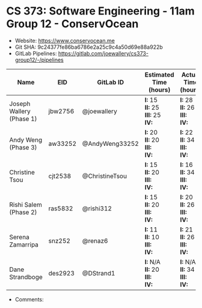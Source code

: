 # CS 373: Software Engineering - 11am Group 12 - **ConservOcean**

- Website: https://www.conservocean.me
- Git SHA: 9c24377fe86ba6786e2a25c9c4a50d69e88a922b
- GitLab Pipelines: https://gitlab.com/joewallery/cs373-group12/-/pipelines

| Name                     | EID     | GitLab ID      | Estimated Time (hours)                          | Actual Time (hours)                             |
| ------------------------ | ------- | -------------- | ----------------------------------------------- | ----------------------------------------------- |
| Joseph Wallery (Phase 1) | jbw2756 | @joewallery    | **I:** 15<br>**II:** 25<br>**III:** 25<br>**IV:**  | **I:** 28<br>**II:** 26<br>**III:**<br>**IV:**  |
| Andy Weng (Phase 3)      | aw33252 | @AndyWeng33252 | **I:** 20<br>**II:** 20<br>**III:**<br>**IV:**  | **I:** 22<br>**II:** 34<br>**III:**<br>**IV:**  |
| Christine Tsou           | cjt2538 | @ChristineTsou | **I:** 15<br>**II:** 20<br>**III:**<br>**IV:**  | **I:** 16<br>**II:** 34<br>**III:**<br>**IV:**  |
| Rishi Salem (Phase 2)    | ras5832 | @rishi312      | **I:** 15<br>**II:** 20<br>**III:**<br>**IV:**  | **I:** 20<br>**II:** 26<br>**III:**<br>**IV:**  |
| Serena Zamarripa         | snz252  | @renaz6        | **I:** 11<br>**II:** 10<br>**III:**<br>**IV:**  | **I:** 21<br>**II:** 26<br>**III:**<br>**IV:**  |
| Dane Strandboge          | des2923 | @DStrand1      | **I:** N/A<br>**II:** 20<br>**III:**<br>**IV:** | **I:** N/A<br>**II:** 34<br>**III:**<br>**IV:** |

- Comments:

